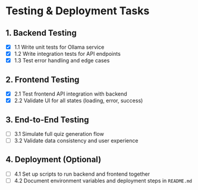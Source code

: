 # Testing & Deployment Tasks

## 1. Backend Testing
- [x] 1.1 Write unit tests for Ollama service
- [x] 1.2 Write integration tests for API endpoints
- [x] 1.3 Test error handling and edge cases

## 2. Frontend Testing
- [x] 2.1 Test frontend API integration with backend
- [x] 2.2 Validate UI for all states (loading, error, success)

## 3. End-to-End Testing
- [ ] 3.1 Simulate full quiz generation flow
- [ ] 3.2 Validate data consistency and user experience

## 4. Deployment (Optional)
- [ ] 4.1 Set up scripts to run backend and frontend together
- [ ] 4.2 Document environment variables and deployment steps in `README.md`
